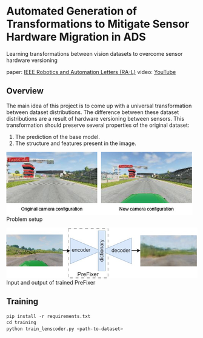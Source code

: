 # Automated Generation of Transformations to Mitigate Sensor Hardware Migration in ADS
Learning transformations between vision datasets to overcome sensor hardware versioning

paper: [IEEE Robotics and Automation Letters (RA-L)](https://ieeexplore.ieee.org/document/10539233)
video: [YouTube](https://www.youtube.com/watch?v=t7dW_dZso8s)

## Overview
The main idea of this project is to come up with a universal transformation between dataset distributions.
The difference between these dataset distributions are a result of hardware versioning between sensors.
This transformation should preserve several properties of the original dataset:
1. The prediction of the base model.
2. The structure and features present in the image.


![camera versioning](figures/camera-versioning.jpg)
Problem setup

![PreFixer input output](figures/vqvae.jpg)
Input and output of trained PreFixer

## Training

```python
pip install -r requirements.txt
cd training
python train_lenscoder.py <path-to-dataset>
```
